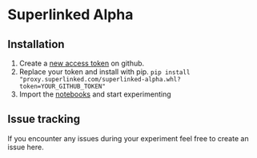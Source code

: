 # Superlinked Alpha

## Installation

1. Create a [new access token](https://github.com/settings/personal-access-tokens/new) on github.
1. Replace your token and install with pip. `pip install  "proxy.superlinked.com/superlinked-alpha.whl?token=YOUR_GITHUB_TOKEN"`
1. Import the [notebooks](./notebook/) and start experimenting

## Issue tracking

If you encounter any issues during your experiment feel free to create an issue here.